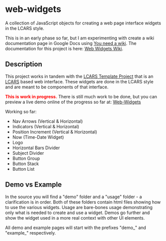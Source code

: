 # web-widgets
A collection of JavaScript objects for creating a web page interface widgets in the LCARS style.

This is in an early phase so far, but I am experimenting with create a wiki documentation page in Google Docs using [You need a wiki](https://youneedawiki.com).
The documentation for this project is here: [Web Widgets Wiki](https://youneedawiki.com/app/page/1BcJDjdNk9Un-K57R-DmUFWOcxR4w_Rh_Owy9meaRJRw?p=1kE0ID3TOkoSepjGj9coDhDs374bVfjZh).

## Description

This project works in tandem with the [LCARS Template Project](https://github.com/steven-lyles/LCARS-template) that is an [LCARS](https://en.wikipedia.org/wiki/LCARS) based web interface. These widgets are done in the LCARS style and are meant to be components of that interface.

<span style="color: red;"><b>This is work in progress.</b></span> There is still much work to be done, but you can preview a live demo online of the progress so far at: [Web-Widgets](https://www.stevenlyles.net/playground/web_widgets/)

Working so far:
- Nav Arrows (Vertical & Horizontal)
- Indicators (Vertical & Horizontal)
- Position Increment (Vertical & Horizontal)
- Now (Time-Date Widget)
- Logo
- Horizontal Bars Divider
- Subject Divider
- Button Group
- Button Stack
- Button List

## Demo vs Example
In the source you will find a "demo" folder and a "usage" folder - a clarification is in order. Both of these folders contain html files showing how to use the various widgets. Usage are bare-bones usage demonstrating only what is needed to create and use a widget. Demos go further and show the widget used in a more real context with other UI elements.

All demo and example pages will start with the prefixes "demo_" and "example_" respectively.